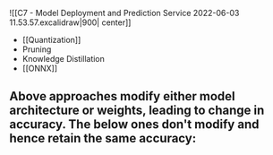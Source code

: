 ![[C7 - Model Deployment and Prediction Service 2022-06-03 11.53.57.excalidraw|900| center]]

- [[Quantization]]
- Pruning
- Knowledge Distillation
- [[ONNX]]


Above approaches modify either model architecture or weights, leading to change in accuracy.
The below ones don't modify and hence retain the same accuracy:
- 